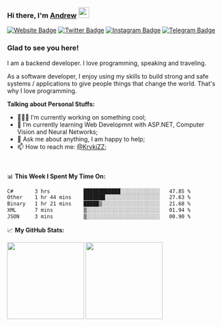 ### Hi there, I'm <a href="https://kirakun.dev" target="_blank">Andrew</a> <img src="https://media.giphy.com/media/hvRJCLFzcasrR4ia7z/giphy.gif" width="25px">

[![Website Badge](https://img.shields.io/badge/Website-3b5998?style=flat-square&logo=firefox&logoColor=white&color=orange)](https://kirakun.dev)
[![Twitter Badge](https://img.shields.io/badge/-Twitter-00acee?style=flat-square&logo=Twitter&logoColor=white)](https://twitter.com/KrykiZZ)
[![Instagram Badge](https://img.shields.io/badge/-Instagram-e4405f?style=flat-square&logo=Instagram&logoColor=white)](https://instagram.com/KrykiZZ/)
[![Telegram Badge](https://img.shields.io/badge/-Telegram-0088cc?style=flat-square&logo=Telegram&logoColor=white)](https://t.me/krykizz)

### Glad to see you here!

I am a backend developer. I love programming, speaking and traveling.

As a software developer, I enjoy using my skills to build strong and safe systems / applications to give people things that change the world. That's why I love programming.

**Talking about Personal Stuffs:**

- 👨🏻‍💻 I’m currently working on something cool;
- 🚀 I’m currently learning Web Developmnt with ASP.NET, Computer Vision and Neural Networks;
- 💬 Ask me about anything, I am happy to help;
- 📫 How to reach me: <a href="https://t.me/krykizz" target="_blank">@KrykiZZ</a>;

</br>

📊 **This Week I Spent My Time On:**
<!--START_SECTION:waka-->

```txt
C#       3 hrs           ████████████░░░░░░░░░░░░░   47.85 %
Other    1 hr 44 mins    ███████░░░░░░░░░░░░░░░░░░   27.63 %
Binary   1 hr 21 mins    █████▒░░░░░░░░░░░░░░░░░░░   21.68 %
XML      7 mins          ▒░░░░░░░░░░░░░░░░░░░░░░░░   01.94 %
JSON     3 mins          ▒░░░░░░░░░░░░░░░░░░░░░░░░   00.90 %
```

<!--END_SECTION:waka-->

📈 **My GitHub Stats:**

<p>
  <img height="180em" src="https://github-readme-stats.vercel.app/api?username=KrykiZZ&show_icons=true&hide_border=true&&count_private=true&include_all_commits=true" />
  <img height="180em" src="https://github-readme-stats.vercel.app/api/top-langs/?username=KrykiZZ&exclude_repo=KNN-Image-Classification&show_icons=true&hide_border=true&layout=compact&langs_count=8"/>
</p>
